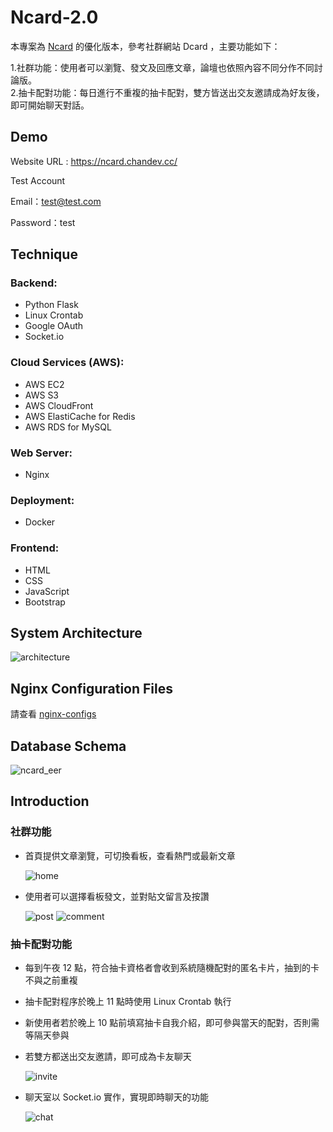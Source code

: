 # Ncard-2.0

本專案為 [Ncard](https://github.com/chan0216/Ncard) 的優化版本，參考社群網站 Dcard ，主要功能如下：<br>

1.社群功能：使用者可以瀏覽、發文及回應文章，論壇也依照內容不同分作不同討論版。<br> 2.抽卡配對功能：每日進行不重複的抽卡配對，雙方皆送出交友邀請成為好友後，即可開始聊天對話。

## Demo

Website URL : https://ncard.chandev.cc/

Test Account

Email：test@test.com

Password：test

## Technique

### Backend:

- Python Flask
- Linux Crontab
- Google OAuth
- Socket.io

### Cloud Services (AWS):

- AWS EC2
- AWS S3
- AWS CloudFront
- AWS ElastiCache for Redis
- AWS RDS for MySQL

### Web Server:

- Nginx

### Deployment:

- Docker

### Frontend:

- HTML
- CSS
- JavaScript
- Bootstrap

## System Architecture

<img alt="architecture" src="https://github.com/chan0216/Ncard/assets/94737861/442d46ff-3959-4a3c-a9a5-61c3f34d4091">

## Nginx Configuration Files
請查看 [nginx-configs](https://github.com/chan0216/nginx-configs)

## Database Schema

<img alt="ncard_eer" src="https://github.com/chan0216/Ncard_2.0/assets/94737861/4d51bc77-0b5f-4885-a403-ca067304d434">


## Introduction

### 社群功能

- 首頁提供文章瀏覽，可切換看板，查看熱門或最新文章

  ![home](https://github.com/chan0216/Ncard_2.0/assets/94737861/38c3fde3-6806-4fb7-ab65-da5df7ea6fdc)

- 使用者可以選擇看板發文，並對貼文留言及按讚

  ![post](https://github.com/chan0216/Ncard_2.0/assets/94737861/056778ed-b352-4420-be9d-650abc66aa6e)
  ![comment](https://github.com/chan0216/Ncard_2.0/assets/94737861/9a2a35fd-de12-4fab-8936-777802607e44)

### 抽卡配對功能

- 每到午夜 12 點，符合抽卡資格者會收到系統隨機配對的匿名卡片，抽到的卡不與之前重複
- 抽卡配對程序於晚上 11 點時使用 Linux Crontab 執行
- 新使用者若於晚上 10 點前填寫抽卡自我介紹，即可參與當天的配對，否則需等隔天參與
- 若雙方都送出交友邀請，即可成為卡友聊天

  ![invite](https://github.com/chan0216/Ncard_2.0/assets/94737861/6d726eaa-02d8-4722-80cc-558ef9b3fdfb)

- 聊天室以 Socket.io 實作，實現即時聊天的功能

  ![chat](https://github.com/chan0216/Ncard_2.0/assets/94737861/586c3afd-e000-4998-83a2-341290041753)
